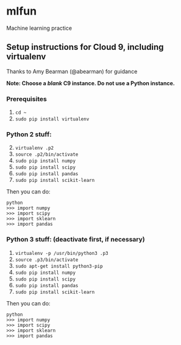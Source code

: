 # mlfun
Machine learning practice

## Setup instructions for Cloud 9, including virtualenv 
Thanks to Amy Bearman (@abearman) for guidance

**Note: Choose a *blank* C9 instance. Do not use a Python instance.**

### Prerequisites
1. `cd ~`
2. `sudo pip install virtualenv`

### Python 2 stuff:
2. `virtualenv .p2`
3. `source .p2/bin/activate`
4. `sudo pip install numpy`
5. `sudo pip install scipy` 
6. `sudo pip install pandas`
7. `sudo pip install scikit-learn`

Then you can do:
```
python
>>> import numpy
>>> import scipy
>>> import sklearn
>>> import pandas
```

### Python 3 stuff: (deactivate first, if necessary)
1. `virtualenv -p /usr/bin/python3 .p3`
2. `source .p3/bin/activate`
3. `sudo apt-get install python3-pip`
4. `sudo pip install numpy`
5. `sudo pip install scipy`
6. `sudo pip install pandas`
7. `sudo pip install scikit-learn`

Then you can do:
```
python
>>> import numpy
>>> import scipy
>>> import sklearn
>>> import pandas
```
